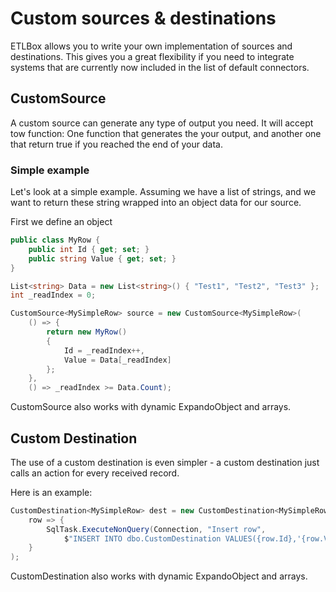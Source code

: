 ﻿# Custom sources & destinations

ETLBox allows you to write your own implementation of sources and destinations. This gives you a 
great flexibility if you need to integrate systems that are currently now included in the list of default 
connectors.

## CustomSource

A custom source can generate any type of  output you need. 
It will accept tow function: One function that generates the your output, and another one that return true if you reached the end of your data. 

### Simple example

Let's look at a simple example. Assuming we have a list of strings, and we want to return these string wrapped into an object data for our source.

First we define an object

```C#
public class MyRow {
    public int Id { get; set; }
    public string Value { get; set; }
}

List<string> Data = new List<string>() { "Test1", "Test2", "Test3" };
int _readIndex = 0;

CustomSource<MySimpleRow> source = new CustomSource<MySimpleRow>(
    () => {
        return new MyRow()
        {
            Id = _readIndex++,
            Value = Data[_readIndex]
        };
    }, 
    () => _readIndex >= Data.Count);
```

CustomSource also works with dynamic ExpandoObject and arrays. 


## Custom Destination

The use of a custom destination is even simpler - a custom destination 
just calls an action for every received record.

Here is an example:

```C#
CustomDestination<MySimpleRow> dest = new CustomDestination<MySimpleRow>(
    row => {
        SqlTask.ExecuteNonQuery(Connection, "Insert row",
            $"INSERT INTO dbo.CustomDestination VALUES({row.Id},'{row.Value}')");
    }
);
```

CustomDestination also works with dynamic ExpandoObject and arrays. 